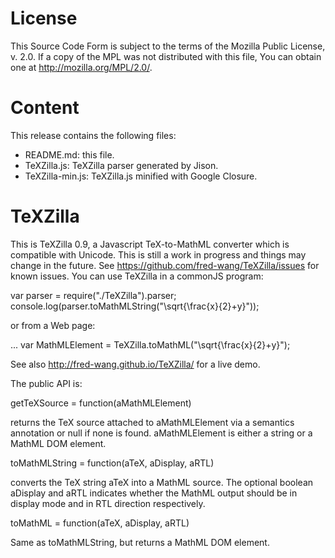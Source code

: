 License
=======

This Source Code Form is subject to the terms of the Mozilla Public
License, v. 2.0. If a copy of the MPL was not distributed with this
file, You can obtain one at http://mozilla.org/MPL/2.0/.

Content
=======

This release contains the following files:

- README.md: this file.
- TeXZilla.js: TeXZilla parser generated by Jison.
- TeXZilla-min.js: TeXZilla.js minified with Google Closure.

TeXZilla
========

This is TeXZilla 0.9, a Javascript TeX-to-MathML converter which is compatible
with Unicode. This is still a work in progress and things may change in the
future. See https://github.com/fred-wang/TeXZilla/issues for known issues.
You can use TeXZilla in a commonJS program:

  var parser = require("./TeXZilla").parser;
  console.log(parser.toMathMLString("\\sqrt{\\frac{x}{2}+y}"));

or from a Web page:

  <script type="text/javascript" src="TeXZilla-min.js"></script>
  ...
  var MathMLElement = TeXZilla.toMathML("\\sqrt{\\frac{x}{2}+y}");

See also http://fred-wang.github.io/TeXZilla/ for a live demo.

The public API is:

  getTeXSource = function(aMathMLElement)

  returns the TeX source attached to aMathMLElement via a semantics annotation
  or null if none is found. aMathMLElement is either a string or a MathML DOM
  element.
  
  toMathMLString = function(aTeX, aDisplay, aRTL)

  converts the TeX string aTeX into a MathML source. The optional boolean
  aDisplay and aRTL indicates whether the MathML output should be in display
  mode and in RTL direction respectively.

  toMathML = function(aTeX, aDisplay, aRTL)

  Same as toMathMLString, but returns a MathML DOM element.
